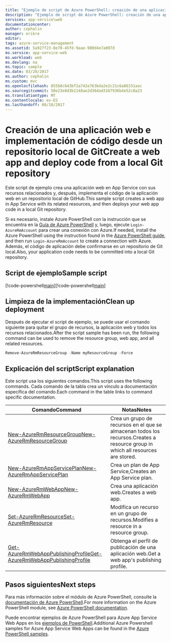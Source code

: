 ```yaml
---
title: "Ejemplo de script de Azure PowerShell: creación de una aplicación web e implementación de código desde un repositorio local de Git | Microsoft Docs"
description: "Ejemplo de script de Azure PowerShell: creación de una aplicación web e implementación de código desde un repositorio local de Git"
services: app-service\web
documentationcenter: 
author: cephalin
manager: erikre
editor: 
tags: azure-service-management
ms.assetid: 5a927f23-8e70-45fd-9aae-980d4e7a007d
ms.service: app-service-web
ms.workload: web
ms.devlang: na
ms.topic: sample
ms.date: 03/20/2017
ms.author: cephalin
ms.custom: mvc
ms.openlocfilehash: 855b8c643bf2a742e763bda2e2c21c6a86331aac
ms.sourcegitcommit: 50e23e8d3b1148ae2d36dad3167936b4e52c8a23
ms.translationtype: MT
ms.contentlocale: es-ES
ms.lasthandoff: 08/18/2017
---
```

# <a name="create-a-web-app-and-deploy-code-from-a-local-git-repository"></a><span data-ttu-id="5e8f3-103">Creación de una aplicación web e implementación de código desde un repositorio local de Git</span><span class="sxs-lookup"><span data-stu-id="5e8f3-103">Create a web app and deploy code from a local Git repository</span></span>

<span data-ttu-id="5e8f3-104">Este script de ejemplo crea una aplicación web en App Service con sus recursos relacionados y, después, implementa el código de la aplicación web en un repositorio local de GitHub.</span><span class="sxs-lookup"><span data-stu-id="5e8f3-104">This sample script creates a web app in App Service with its related resources, and then deploys your web app code in a local Git repository.</span></span>

<span data-ttu-id="5e8f3-105">Si es necesario, instale Azure PowerShell con la instrucción que se encuentra en la [Guía de Azure PowerShell](/powershell/azure/overview) y, luego, ejecute `Login-AzureRmAccount` para crear una conexión con Azure.</span><span class="sxs-lookup"><span data-stu-id="5e8f3-105">If needed, install the Azure PowerShell using the instruction found in the [Azure PowerShell guide](/powershell/azure/overview), and then run `Login-AzureRmAccount` to create a connection with Azure.</span></span> <span data-ttu-id="5e8f3-106">Además, el código de aplicación debe confirmarse en un repositorio de Git local.</span><span class="sxs-lookup"><span data-stu-id="5e8f3-106">Also, your application code needs to be committed into a local Git repository.</span></span>

## <a name="sample-script"></a><span data-ttu-id="5e8f3-107">Script de ejemplo</span><span class="sxs-lookup"><span data-stu-id="5e8f3-107">Sample script</span></span>

<span data-ttu-id="5e8f3-108">[!code-powershell[main](../../../powershell_scripts/app-service/deploy-local-git/deploy-local-git.ps1?highlight=1 "Creación de una aplicación web e implementación de código desde un repositorio local de Git")]</span><span class="sxs-lookup"><span data-stu-id="5e8f3-108">[!code-powershell[main](../../../powershell_scripts/app-service/deploy-local-git/deploy-local-git.ps1?highlight=1 "Create a web app and deploy code from a local Git repository")]</span></span>

## <a name="clean-up-deployment"></a><span data-ttu-id="5e8f3-109">Limpieza de la implementación</span><span class="sxs-lookup"><span data-stu-id="5e8f3-109">Clean up deployment</span></span> 

<span data-ttu-id="5e8f3-110">Después de ejecutar el script de ejemplo, se puede usar el comando siguiente para quitar el grupo de recursos, la aplicación web y todos los recursos relacionados.</span><span class="sxs-lookup"><span data-stu-id="5e8f3-110">After the script sample has been run, the following command can be used to remove the resource group, web app, and all related resources.</span></span>

```powershell
Remove-AzureRmResourceGroup -Name myResourceGroup -Force
```

## <a name="script-explanation"></a><span data-ttu-id="5e8f3-111">Explicación del script</span><span class="sxs-lookup"><span data-stu-id="5e8f3-111">Script explanation</span></span>

<span data-ttu-id="5e8f3-112">Este script usa los siguientes comandos.</span><span class="sxs-lookup"><span data-stu-id="5e8f3-112">This script uses the following commands.</span></span> <span data-ttu-id="5e8f3-113">Cada comando de la tabla crea un vínculo a documentación específica del comando.</span><span class="sxs-lookup"><span data-stu-id="5e8f3-113">Each command in the table links to command specific documentation.</span></span>

| <span data-ttu-id="5e8f3-114">Comando</span><span class="sxs-lookup"><span data-stu-id="5e8f3-114">Command</span></span> | <span data-ttu-id="5e8f3-115">Notas</span><span class="sxs-lookup"><span data-stu-id="5e8f3-115">Notes</span></span> |
|---|---|
| [<span data-ttu-id="5e8f3-116">New-AzureRmResourceGroup</span><span class="sxs-lookup"><span data-stu-id="5e8f3-116">New-AzureRmResourceGroup</span></span>](/powershell/module/azurerm.resources/new-azurermresourcegroup) | <span data-ttu-id="5e8f3-117">Crea un grupo de recursos en el que se almacenan todos los recursos.</span><span class="sxs-lookup"><span data-stu-id="5e8f3-117">Creates a resource group in which all resources are stored.</span></span> |
| [<span data-ttu-id="5e8f3-118">New-AzureRmAppServicePlan</span><span class="sxs-lookup"><span data-stu-id="5e8f3-118">New-AzureRmAppServicePlan</span></span>](/powershell/module/azurerm.websites/new-azurermappserviceplan) | <span data-ttu-id="5e8f3-119">Crea un plan de App Service,</span><span class="sxs-lookup"><span data-stu-id="5e8f3-119">Creates an App Service plan.</span></span> |
| [<span data-ttu-id="5e8f3-120">New-AzureRmWebApp</span><span class="sxs-lookup"><span data-stu-id="5e8f3-120">New-AzureRmWebApp</span></span>](/powershell/module/azurerm.websites/new-azurermwebapp) | <span data-ttu-id="5e8f3-121">Crea una aplicación web.</span><span class="sxs-lookup"><span data-stu-id="5e8f3-121">Creates a web app.</span></span> |
| [<span data-ttu-id="5e8f3-122">Set-AzureRmResource</span><span class="sxs-lookup"><span data-stu-id="5e8f3-122">Set-AzureRmResource</span></span>](/powershell/module/azurerm.resources/set-azurermresource) | <span data-ttu-id="5e8f3-123">Modifica un recurso en un grupo de recursos.</span><span class="sxs-lookup"><span data-stu-id="5e8f3-123">Modifies a resource in a resource group.</span></span> |
| [<span data-ttu-id="5e8f3-124">Get-AzureRmWebAppPublishingProfile</span><span class="sxs-lookup"><span data-stu-id="5e8f3-124">Get-AzureRmWebAppPublishingProfile</span></span>](/powershell/module/azurerm.websites/get-azurermwebapppublishingprofile) | <span data-ttu-id="5e8f3-125">Obtenga el perfil de publicación de una aplicación web.</span><span class="sxs-lookup"><span data-stu-id="5e8f3-125">Get a web app's publishing profile.</span></span> |

## <a name="next-steps"></a><span data-ttu-id="5e8f3-126">Pasos siguientes</span><span class="sxs-lookup"><span data-stu-id="5e8f3-126">Next steps</span></span>

<span data-ttu-id="5e8f3-127">Para más información sobre el módulo de Azure PowerShell, consulte la [documentación de Azure PowerShell](/powershell/azure/overview).</span><span class="sxs-lookup"><span data-stu-id="5e8f3-127">For more information on the Azure PowerShell module, see [Azure PowerShell documentation](/powershell/azure/overview).</span></span>

<span data-ttu-id="5e8f3-128">Puede encontrar ejemplos de Azure PowerShell para Azure App Service Web Apps en los [ejemplos de PowerShell](../app-service-powershell-samples.md).</span><span class="sxs-lookup"><span data-stu-id="5e8f3-128">Additional Azure Powershell samples for Azure App Service Web Apps can be found in the [Azure PowerShell samples](../app-service-powershell-samples.md).</span></span>

